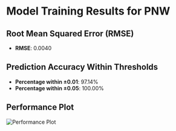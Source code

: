# Model Training Results for PNW

## Root Mean Squared Error (RMSE)
- **RMSE**: 0.0040

## Prediction Accuracy Within Thresholds
- **Percentage within ±0.01**: 97.14%
- **Percentage within ±0.05**: 100.00%

## Performance Plot
![Performance Plot](../imgs/PNW.png)
